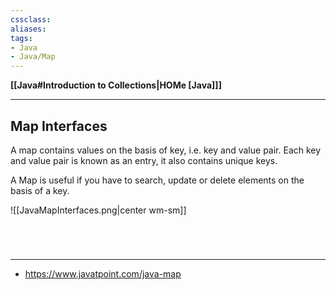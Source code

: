 ```yaml
---
cssclass:
aliases:
tags:
- Java
- Java/Map
---
```

**[[Java#Introduction to Collections|HOMe [Java]]]**

---
## Map Interfaces
A map contains values on the basis of key, i.e. key and value pair. Each key and value pair is known as an entry, it also contains unique keys.

A Map is useful if you have to search, update or delete elements on the basis of a key.

![[JavaMapInterfaces.png|center wm-sm]]

<br>

# 
---
- https://www.javatpoint.com/java-map